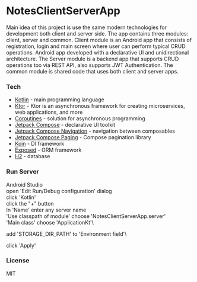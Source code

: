 # NotesClientServerApp

Main idea of this project is use the same modern technologies for development both client and server side. 
The app contains three modules: client, server and common. Client module is an Android app that consists of registration,
login and main screen where user can perform typical CRUD operations. Android app developed with 
a declarative UI and unidirectional architecture. The Server module is a backend app that supports CRUD operations too via REST API,
also supports JWT Authentication. The common module is shared code that uses both client and server apps.

### Tech
* [Kotlin] - main programming language
* [Ktor] -  Ktor is an asynchronous framework for creating microservices, web applications, and more
* [Coroutines] - solution for asynchronous programming
* [Jetpack Compose] - declarative UI toolkit
* [Jetpack Compose Navigation] - navigation between composables
* [Jetpack Compose Paging] - Compose pagination library
* [Koin] - DI framework
* [Exposed] - ORM framework
* [H2] - database


### Run Server
 Android Studio\
open 'Edit Run/Debug configuration' dialog\
click 'Kotlin'\
click the "+" button\
In 'Name' enter any server name\
'Use classpath of module' choose 'NotesClientServerApp.server'\
'Main class' choose 'ApplicationKt'\

add 'STORAGE_DIR_PATH' to 'Environment field'\

click 'Apply'



### License
MIT

[Kotlin]: <https://kotlinlang.org/>
[Ktor]: <https://ktor.io/>
[Coroutines]: <https://kotlinlang.org/docs/reference/coroutines-overview.html>
[Jetpack Compose]: <https://developer.android.com/jetpack/compose>
[Jetpack Compose Navigation]: <https://developer.android.com/jetpack/compose/navigatione>
[Jetpack Compose Paging]: <https://developer.android.com/topic/libraries/architecture/paging/v3-overview>
[Koin]: <https://insert-koin.io/>
[Exposed]: <https://github.com/JetBrains/Exposed>
[H2]: <https://www.h2database.com/html/main.html>

